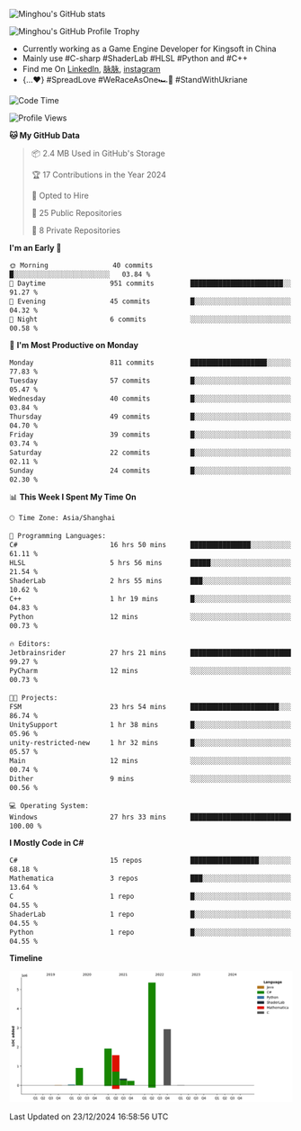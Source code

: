 ![Minghou's GitHub stats](https://github-readme-stats.vercel.app/api?username=Minghou-Lei&include_all_commits=true&show_icons=true&theme=radical)

![Minghou's GitHub Profile Trophy](https://github-profile-trophy.vercel.app/?username=Minghou-Lei&theme=onedark)

- Currently working as a Game Engine Developer for Kingsoft in China
- Mainly use #C-sharp #ShaderLab #HLSL #Python and #C++
- Find me On [LinkedIn](https://www.linkedin.com/in/%E6%98%8E%E7%9A%93-%E6%9D%8E-597356105/), [脉脉](https://maimai.cn/contact/share/card?u=kgmsdwiqpe9a&_share_channel=copy_link), [instagram](https://www.instagram.com/mistletoer76/)
- {...♥️} #SpreadLove #WeRaceAsOne🏎🌈 #StandWithUkriane

<!-- ![Minghou's GitHub stats](https://github-readme-stats.vercel.app/api/top-langs/?username=Minghou-lei&layout=compact&theme=radical) -->

<!--START_SECTION:waka-->
![Code Time](http://img.shields.io/badge/Code%20Time-120%20hrs%2054%20mins-blue)

![Profile Views](http://img.shields.io/badge/Profile%20Views-1-blue)

**🐱 My GitHub Data** 

> 📦 2.4 MB Used in GitHub's Storage 
 > 
> 🏆 17 Contributions in the Year 2024
 > 
> 💼 Opted to Hire
 > 
> 📜 25 Public Repositories 
 > 
> 🔑 8 Private Repositories 
 > 
**I'm an Early 🐤** 

```text
🌞 Morning                40 commits          █░░░░░░░░░░░░░░░░░░░░░░░░   03.84 % 
🌆 Daytime                951 commits         ███████████████████████░░   91.27 % 
🌃 Evening                45 commits          █░░░░░░░░░░░░░░░░░░░░░░░░   04.32 % 
🌙 Night                  6 commits           ░░░░░░░░░░░░░░░░░░░░░░░░░   00.58 % 
```
📅 **I'm Most Productive on Monday** 

```text
Monday                   811 commits         ███████████████████░░░░░░   77.83 % 
Tuesday                  57 commits          █░░░░░░░░░░░░░░░░░░░░░░░░   05.47 % 
Wednesday                40 commits          █░░░░░░░░░░░░░░░░░░░░░░░░   03.84 % 
Thursday                 49 commits          █░░░░░░░░░░░░░░░░░░░░░░░░   04.70 % 
Friday                   39 commits          █░░░░░░░░░░░░░░░░░░░░░░░░   03.74 % 
Saturday                 22 commits          █░░░░░░░░░░░░░░░░░░░░░░░░   02.11 % 
Sunday                   24 commits          █░░░░░░░░░░░░░░░░░░░░░░░░   02.30 % 
```


📊 **This Week I Spent My Time On** 

```text
🕑︎ Time Zone: Asia/Shanghai

💬 Programming Languages: 
C#                       16 hrs 50 mins      ███████████████░░░░░░░░░░   61.11 % 
HLSL                     5 hrs 56 mins       █████░░░░░░░░░░░░░░░░░░░░   21.54 % 
ShaderLab                2 hrs 55 mins       ███░░░░░░░░░░░░░░░░░░░░░░   10.62 % 
C++                      1 hr 19 mins        █░░░░░░░░░░░░░░░░░░░░░░░░   04.83 % 
Python                   12 mins             ░░░░░░░░░░░░░░░░░░░░░░░░░   00.73 % 

🔥 Editors: 
Jetbrainsrider           27 hrs 21 mins      █████████████████████████   99.27 % 
PyCharm                  12 mins             ░░░░░░░░░░░░░░░░░░░░░░░░░   00.73 % 

🐱‍💻 Projects: 
FSM                      23 hrs 54 mins      ██████████████████████░░░   86.74 % 
UnitySupport             1 hr 38 mins        █░░░░░░░░░░░░░░░░░░░░░░░░   05.96 % 
unity-restricted-new     1 hr 32 mins        █░░░░░░░░░░░░░░░░░░░░░░░░   05.57 % 
Main                     12 mins             ░░░░░░░░░░░░░░░░░░░░░░░░░   00.74 % 
Dither                   9 mins              ░░░░░░░░░░░░░░░░░░░░░░░░░   00.56 % 

💻 Operating System: 
Windows                  27 hrs 33 mins      █████████████████████████   100.00 % 
```

**I Mostly Code in C#** 

```text
C#                       15 repos            █████████████████░░░░░░░░   68.18 % 
Mathematica              3 repos             ███░░░░░░░░░░░░░░░░░░░░░░   13.64 % 
C                        1 repo              █░░░░░░░░░░░░░░░░░░░░░░░░   04.55 % 
ShaderLab                1 repo              █░░░░░░░░░░░░░░░░░░░░░░░░   04.55 % 
Python                   1 repo              █░░░░░░░░░░░░░░░░░░░░░░░░   04.55 % 
```



**Timeline**

![Lines of Code chart](https://raw.githubusercontent.com/Minghou-Lei/Minghou-Lei/main/assets/bar_graph.png)


 Last Updated on 23/12/2024 16:58:56 UTC
<!--END_SECTION:waka-->
